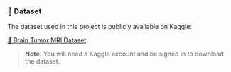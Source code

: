 ### 📂 Dataset

The dataset used in this project is publicly available on Kaggle:

[🧠 Brain Tumor MRI Dataset](https://www.kaggle.com/datasets/masoudnickparvar/brain-tumor-mri-dataset)

> **Note:** You will need a Kaggle account and be signed in to download the dataset.
